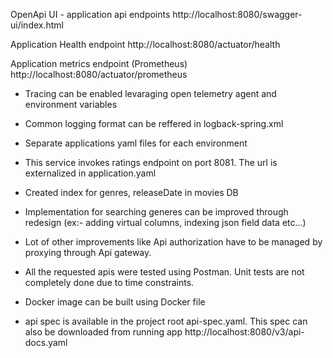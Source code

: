 OpenApi UI - application api endpoints
http://localhost:8080/swagger-ui/index.html

Application Health endpoint
http://localhost:8080/actuator/health

Application metrics endpoint (Prometheus)
http://localhost:8080/actuator/prometheus

- Tracing can be enabled levaraging open telemetry agent and environment variables

- Common logging format can be reffered in logback-spring.xml

- Separate applications yaml files for each environment

- This service invokes ratings endpoint on port 8081. The url is externalized in application.yaml

- Created index for genres, releaseDate in movies DB

- Implementation for searching generes can be improved through redesign (ex:- adding virtual columns, indexing json field data  etc...) 

- Lot of other improvements like Api authorization have to be managed by proxying through Api gateway.

- All the requested apis were tested using Postman. Unit tests are not completely done due to time constraints.

- Docker image can be built using Docker file

- api spec is available in the project root api-spec.yaml. This spec can also be downloaded from running app http://localhost:8080/v3/api-docs.yaml